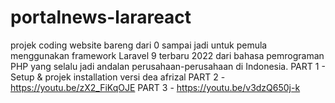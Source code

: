 # portalnews-larareact
 projek coding website bareng dari 0 sampai jadi untuk pemula menggunakan framework Laravel 9 terbaru 2022 dari bahasa pemrograman PHP yang selalu jadi andalan perusahaan-perusahaan di Indonesia.  PART 1 - Setup & projek installation versi dea afrizal PART 2 - https://youtu.be/zX2_FiKqOJE PART 3 - https://youtu.be/v3dzQ650j-k
